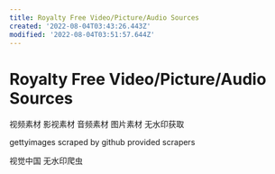 ```yaml
---
title: Royalty Free Video/Picture/Audio Sources
created: '2022-08-04T03:43:26.443Z'
modified: '2022-08-04T03:51:57.644Z'
---
```


# Royalty Free Video/Picture/Audio Sources

视频素材 影视素材 音频素材 图片素材 无水印获取

gettyimages scraped by github provided scrapers

视觉中国 无水印爬虫
